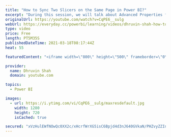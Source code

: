 ```yaml
---
title: "How to Sync Two Slicers on the Same Page in Power BI?"
excerpt: "During this session, we will talk about Advanced Properties for the Sync Slicer in Power BI. Sometimes we have a scenario where want functionality that if we select some value from the slicer the same value should be selected from another slicer on the same page. At that time how we can achieve this"
originalUrl: https://youtube.com/watch?v=CqPE6__sulg
webUrl: https://everyday.cc/powerbi/learning/videos/dhruvin-shah-how-to-sync-two-slicers-on-the-same-page-in-power-bi/
type: video
price: Free
length: PT5M35S
publishedDateTime: 2021-03-18T08:17:44Z
heat: 55

featuredContent: "<iframe width=\"800\" height=\"500\" frameborder=\"0\" src=\"https://www.youtube.com/embed/CqPE6__sulg\" allow=\"accelerometer; autoplay; encrypted-media; gyroscope; picture-in-picture\" allowfullscreen></iframe>"

provider:
  name: Dhruvin Shah
  domain: youtube.com

topics:
  - Power BI

images:
  - url: https://i.ytimg.com/vi/CqPE6__sulg/maxresdefault.jpg
    width: 1280
    height: 720
    isCached: true

secured: "xVzHulEWfNOwQc0XX2c/xHcrfWrXG5isC6Bpjd4d3nJ640GVkaN/PHZvyZZInOo0Z3WH9mBO2xMeAE8Xjh3wJiNoiWFb5nyJyDjNJbnYvIvMeaWXVScR64h9UY18tpgvZ1wmd70lH1XJv3GsbYdmlTZD2P4evMhAceDh7PpkTJizA4nEmiuAR8QLfevq7r59vgJYK5dSBgzayhQPm2sFhSr0oieKgh+Vtn/pKPqdKmMcSa5go1LbIUpFrkrhXlocJjVD+TDBDKyz6xUYIM0dkBBiY9mfiAft1kkkgVeQ+o3JlBVp1nMjd20KWuY1royjn+daSFhEkdi5m0C4qj8wQl4oEZCiusQKIJc84mF/TN5TLzJy9W324VlWJjzKc1m7hKwX7IpOufCzkOb2WnnORM9wXKsqA1gC+4LAxOFmKTo=;ZMXQNDvFTb9O/bdA9iHUtg=="
---
```


